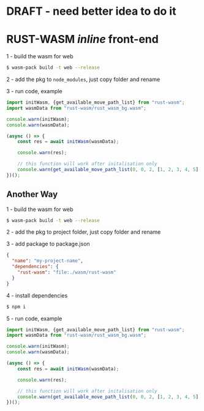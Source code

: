 # DRAFT - need better idea to do it

# RUST-WASM _inline_ front-end

1 - build the wasm for web
```bash
$ wasm-pack build -t web --release
```

2 - add the pkg to `node_modules`, just copy folder and rename

3 - run code, example
```typescript
import initWasm, {get_available_move_path_list} from "rust-wasm";
import wasmData from "rust-wasm/rust_wasm_bg.wasm";

console.warn(initWasm);
console.warn(wasmData);

(async () => {
    const res = await initWasm(wasmData);

    console.warn(res);

    // this function will work after initalisation only
    console.warn(get_available_move_path_list(0, 0, 2, [1, 2, 3, 4, 5].join(","), 2));
})();
```

## Another Way

1 - build the wasm for web
```bash
$ wasm-pack build -t web --release
```

2 - add the pkg to project folder, just copy folder and rename

3 - add package to package.json
```json
{
  "name": "my-project-name",
  "dependencies": {
    "rust-wasm": "file:./wasm/rust-wasm"
  }
}
```

4 - install dependencies

```bash
$ npm i
```

5 - run code, example
```typescript
import initWasm, {get_available_move_path_list} from "rust-wasm";
import wasmData from "rust-wasm/rust_wasm_bg.wasm";

console.warn(initWasm);
console.warn(wasmData);

(async () => {
    const res = await initWasm(wasmData);

    console.warn(res);

    // this function will work after initalisation only
    console.warn(get_available_move_path_list(0, 0, 2, [1, 2, 3, 4, 5].join(","), 2));
})();
```

